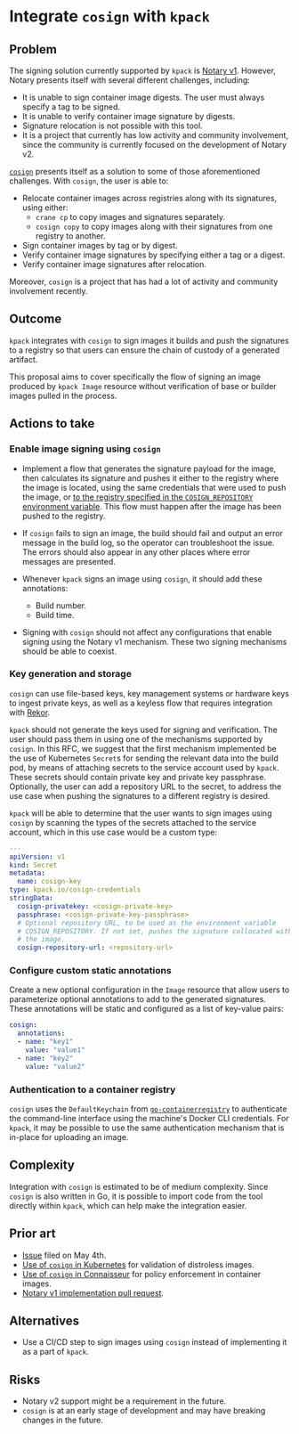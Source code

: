 # Integrate `cosign` with `kpack`

## Problem

The signing solution currently supported by `kpack` is
[Notary v1](https://github.com/theupdateframework/notary). However, Notary
presents itself with several different challenges, including:
- It is unable to sign container image digests. The user must always specify a
tag to be signed.
- It is unable to verify container image signature by digests.
- Signature relocation is not possible with this tool.
- It is a project that currently has low activity and community involvement,
  since the community is currently focused on the development of Notary v2.

[`cosign`](https://github.com/sigstore/cosign) presents itself as a solution to
some of those aforementioned challenges. With `cosign`, the user is able to:
- Relocate container images across registries along with its signatures, using
  either:
  - `crane cp` to copy images and signatures separately.
  - `cosign copy` to copy images along with their signatures from one registry
    to another.
- Sign container images by tag or by digest.
- Verify container image signatures by specifying either a tag or a digest.
- Verify container image signatures after relocation.

Moreover, `cosign` is a project that has had a lot of activity and community
involvement recently.

## Outcome

`kpack` integrates with `cosign` to sign images it builds and push the
signatures to a registry so that users can ensure the chain of custody of a
generated artifact.

This proposal aims to cover specifically the flow of signing an image produced
by `kpack Image` resource without verification of base or builder images pulled
in the process.

## Actions to take

### Enable image signing using `cosign`

- Implement a flow that generates the signature payload for the image, then
  calculates its signature and pushes it either to the registry where the image
  is located, using the same credentials that were used to push the image, or
  [to the registry specified in the `COSIGN_REPOSITORY` environment variable](#key-generation-and-storage).
  This flow must happen after the image has been pushed to the registry.

- If `cosign` fails to sign an image, the build should fail and output an error
  message in the build log, so the operator can troubleshoot the issue. The
  errors should also appear in any other places where error messages are
  presented.

- Whenever `kpack` signs an image using `cosign`, it should add these
  annotations:
  - Build number.
  - Build time.

- Signing with `cosign` should not affect any configurations that enable signing
  using the Notary v1 mechanism. These two signing mechanisms should be able to
  coexist.

### Key generation and storage

`cosign` can use file-based keys, key management systems or hardware keys to
ingest private keys, as well as a keyless flow that requires integration with
[Rekor](https://github.com/sigstore/rekor).

`kpack` should not generate the keys used for signing and verification. The user
should pass them in using one of the mechanisms supported by `cosign`.
In this RFC, we suggest that the first mechanism implemented be the use of
Kubernetes `Secret`s for sending the relevant data into the build pod, by means
of attaching secrets to the service account used by `kpack`.
These secrets should contain private key and private key passphrase.
Optionally, the user can add a repository URL to the secret, to address the use
case when pushing the signatures to a different registry is desired.

`kpack` will be able to determine that the user wants to sign images using
`cosign` by scanning the types of the secrets attached to the service account,
which in this use case would be a custom type:
```yaml
---
apiVersion: v1
kind: Secret
metadata:
  name: cosign-key
type: kpack.io/cosign-credentials
stringData:
  cosign-privatekey: <cosign-private-key>
  passphrase: <cosign-private-key-passphrase>
  # Optional repository URL, to be used as the environment variable
  # COSIGN_REPOSITORY. If not set, pushes the signature collocated with
  # the image.
  cosign-repository-url: <repository-url>
```

### Configure custom static annotations

Create a new optional configuration in the `Image` resource that allow users to
parameterize optional annotations to add to the generated signatures. These
annotations will be static and configured as a list of key-value pairs:
```yaml
cosign:
  annotations:
  - name: "key1"
    value: "value1"
  - name: "key2"
    value: "value2"
```

### Authentication to a container registry

`cosign` uses the `DefaultKeychain` from
[`go-containerregistry`](https://github.com/google/go-containerregistry/blob/main/pkg/authn/README.md#tldr-for-consumers-of-this-package)
to authenticate the command-line interface using the machine's Docker CLI
credentials. For `kpack`, it may be possible to use the same authentication
mechanism that is in-place for uploading an image.

## Complexity

Integration with `cosign` is estimated to be of medium complexity. Since
`cosign` is also written in Go, it is possible to import code from the tool
directly within `kpack`, which can help make the integration easier.

## Prior art

- [Issue](https://github.com/pivotal/kpack/issues/684) filed on May 4th.
- [Use of `cosign` in Kubernetes](https://github.com/kubernetes/release/pull/2016)
  for validation of distroless images.
- [Use of `cosign` in Connaisseur](https://github.com/sse-secure-systems/connaisseur/pull/107)
  for policy enforcement in container images.
- [Notary v1 implementation pull request](https://github.com/pivotal/kpack/pull/541).

## Alternatives

- Use a CI/CD step to sign images using `cosign` instead of implementing it as
  a part of `kpack`.

## Risks

- Notary v2 support might be a requirement in the future.
- `cosign` is at an early stage of development and may have breaking changes in
  the future.

